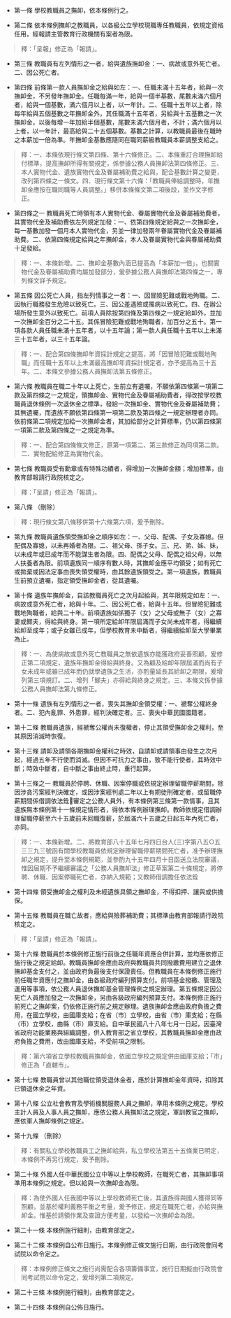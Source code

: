 * 第一條 學校教職員之撫卹，依本條例行之。

* 第二條 依本條例撫卹之教職員，以各級公立學校現職專任教職員，依規定資格任用，經報請主管教育行政機關有案者為限。

> 釋：「呈報」修正為「報請」。

* 第三條 教職員有左列情形之一者，給與遺族撫卹金：一、病故或意外死亡者。二、因公死亡者。

* 第四條 前條第一款人員撫卹金之給與如左：一、任職未滿十五年者，給與一次撫卹金，不另發年撫卹金。任職每滿一年，給與一個半基數，尾數未滿六個月者，給與一個基數，滿六個月以上者，以一年計。二、任職十五年以上者，除每年給與五個基數之年撫卹金外，其任職滿十五年者，另給與十五基數之一次撫卹金，以後每增一年加給半個基數，尾數未滿六個月者，不計；滿六個月以上者，以一年計，最高給與二十五個基數。基數之計算，以教職員最後在職時之本薪加一倍為準。年撫卹金基數應隨同在職同薪級教職員本薪調整支給之。

> 釋：一、本條依現行條文第四條、第十六條修正。二、本條重訂合理撫卹給付標準，提高撫卹所得有關規定，係參據公務人員撫卹法第四條修正。三、本人實物代金、遺族實物代金及眷屬補助費之給與，配合基數計算之變更，改列第四條之一條文。四、現行條文第十六條：「教職員俸給調整時，年撫卹金應按在職同職等人員調整。」移併本條條文第二項後段，並作文字修正。

* 第四條之一 教職員死亡時領有本人實物代金、眷屬實物代金及眷屬補助費者，其實物代金及補助費依左列規定加發：一、依第四條規定給與之一次撫卹金，每一基數加發一個月本人實物代金，另並一律加發兩年眷屬實物代金及眷屬補助費。二、依第四條規定給與之年撫卹金，本人及眷屬實物代金與眷屬補助費十足發給。

> 釋：一、本條新增。二、撫卹金基數內涵已提高為「本薪加一倍」，也關實物代金及眷屬補助費均屬加發部分，爰參據公務人員撫卹法第四條之一，專列條文詳予規定。

* 第五條 因公死亡人員，指左列情事之一者：一、因冒險犯難或戰地殉職。二、因執行職務發生危險以致死亡。三、因公差遇險或罹病以致死亡。四、在辦公場所發生意外以致死亡。前項人員除按第四條及第四條之一規定給卹外，並加一次撫卹金百分之二十五。其係冒險犯難或戰地殉職者，加百分之五十。第一項各款人員任職未滿十五年者，以十五年論；第一款人員任職十五年以上未滿三十五年者，以三十五年論。

> 釋：一、配合第四條撫卹年資採計規定之提高，將「因冒險犯難或戰地殉職」而任職十五年以上未滿最高撫卹年資採計規定者，亦予提高為三十五年。二、本條文參據公務人員撫卹法第五條修正。

* 第六條 教職員在職二十年以上死亡，生前立有遺囑，不願依第四條第一項第二款及第四條之一之規定，領撫卹金、實物代金及眷屬補助費者，得改按學校教職員退休條例一次退休金之標準，發給一次撫卹金、實物代金及眷屬補助費；其無遺囑，而遺族不願依第四條第一項第二款及第四條之一規定辦理者亦同。依前條第二項規定加給一次撫卹金者，其加給部分之計算標準，仍以第四條第一項第二款及第四條之一之規定為準。

> 釋：一、配合第四條條文修正，原第一項第二、第三款修正為同項第二款。二、實物配給修正為實物代金。

* 第七條 教職員受有勳章或有特殊功績者，得增加一次撫卹金額；增加標準，由教育部報請行政院核定之。

> 釋：「呈請」修正為「報請」。

* 第八條 （刪除）

> 釋：現行條文第八條移併第十六條第六項，爰予刪除。

* 第九條 教職員遺族領受撫卹金之順序如左：一、父母、配偶、子女及寡媳。但配偶及寡媳，以未再婚者為限。二、祖父母、孫子女。三、兄、弟、姊、妹，以未成年或已成年而不能謀生者為限。四、配偶之父母、配偶之祖父母，以無人扶養者為限。前項遺族同一順序有數人時，其撫卹金應平均領受；如有死亡或拋棄或因法定事由喪失領受權時，由其餘遺族領受之。第一項遺族，教職員生前預立遺囑，指定領受撫卹金者，從其遺囑。

* 第十條 遺族年撫卹金，自該教職員死亡之次月起給與，其年限規定如左：一、病故或意外死亡者，給與十年。二、因公死亡者，給與十五年。但冒險犯難或戰地殉職者，給與二十年。前項遺族如係獨子（女）之父母或無子（女）之寡妻或鰥夫，得給與終身。第一項所定給卹年限屆滿而子女尚未成年者，得繼續給卹至成年；或子女雖已成年，但學校教育未中斷者，得繼續給卹至大學畢業為止。

> 釋：一、為使病故或意外死亡教職員之無依遺族亦能獲政府妥善照顧，爰修正第二項規定，遺族年撫卹金得給與終身。又為顧及給卹年限屆滿而尚有子女未成年或雖已成年而仍就學遺族之生活，亦酌量延長其給卹之期限，爰增列第三項規訂。二、增列「鰥夫」亦得給與終身之規定。三、本條文係參據公務人員撫卹法第九條修正。

* 第十一條 遺族有左列情形之一者，喪失其撫卹金領受權：一、褫奪公權終身者。二、犯內亂罪、外患罪，經判決確定者。三、喪失中華民國國籍者。

* 第十二條 教職員遺族，經褫奪公權尚未復權者，停止其領受撫卹金之權利，至其原因消滅時恢復。

* 第十三條 請卹及請領各期撫卹金權利之時效，自請卹或請領事由發生之次月起，經過五年不行使而消滅。但因不可抗力之事由，致不能行使者，其時效中斷；時效中斷者，自中斷之事由終止時，重行起算。

* 第十三條之一 教職員於停聘、休職、因案停職或依規定辦理留職停薪期間，除因涉貪污案經判決確定，或因涉案經判處二年以上有期徒刑確定者，或留職停薪期間係借調依法銓&#59615;審定之公務人員外，有本條例第三條第一款情事，且其遺族無本條例第十一條規定情形者，得依本條例辦理撫卹。教師依規定借調辦理留職停薪至六十五歲前未回職復薪，於屆滿六十五歲之日起五年內死亡者，亦同。

> 釋：一、本條新增。二、將教育部八十五年七月四日台人(三)字第八五○五三三九三號函有關學校教職員依規定辦理留職停薪期間死亡者，准予辦理撫卹之規定，提升至本條例規範，並參酌九十五年四月十日函送立法院審議，惟因屆期不予繼續審議之「公務人員撫卹法」修正草案第二十條規定，將停聘、休職、因案停職死亡者，亦納入規範；又教師借調擔任依法銓

* 第十四條 領受撫卹金之權利及未經遺族具領之撫卹金，不得扣押、讓與或供擔保。

* 第十五條 教職員在職亡故者，應給與殮葬補助費；其標準由教育部報請行政院核定之。

> 釋：「呈請」修正為「報請」。

* 第十六條 教職員於本條例修正施行前後之任職年資應合併計算，並均應依修正施行後之規定給卹。教職員撫卹金應由政府與教職員共同撥繳費用建立之退休撫卹基金支付之，並由政府負最後支付保證責任。但教職員在本條例修正施行前任職年資應付之撫卹金，由各級政府編列預算支付。前項基金撥繳、管理及運用等事項，依公務人員退休撫卹基金管理條例之規定辦理。第五條規定因公死亡人員應加發之一次撫卹金，另由各級政府編列預算支付。本條例修正施行前死亡之撫卹案，仍依修正施行前之規定辦理。遺族撫卹金應由政府負擔之費用，在國立學校，由國庫支給；在省（市）立學校，由省（市）庫支給；在縣（市）立學校，由縣（市）庫支給。自中華民國八十八年七月一日起，因臺灣省政府功能業務與組織調整，併入教育部之省立學校，其教職員撫卹金應由政府負擔之費用，改由國庫支給，不受前項之限制。

> 釋：第六項省立學校教職員撫卹金，依國立學校之規定併由國庫支給；「市」修正為「直轄市」。

* 第十七條 教職員曾以其他職位領受退休金者，應於計算撫卹金年資時，扣除其已領退休金之年資。

* 第十八條 公立社會教育及學術機關服務人員之撫卹，準用本條例之規定。學校主計人員及人事人員之撫卹，應依公務人員撫卹法之規定，軍訓教官之撫卹，應依軍人撫卹條例之規定。

* 第十九條 （刪除）

> 釋：有關私立學校教職員工之撫卹給與，私立學校法第五十五條業已明定，本條例不再另行規定，爰予刪除。

* 第二十條 外國人任中華民國公立中等以上學校教師，在職死亡者，其撫卹事項準用本條例之規定。但以給與一次撫卹金為限。

> 釋：為使外國人任我國中等以上學校教師死亡後，其遺族得與國人獲得同等照顧，並基於權利義務平衡之考量，爰予修正，規定在職死亡者，亦給與撫卹金。惟基於請領作業及查證方便考量，以發給一次撫卹金為限。

* 第二十一條 本條例施行細則，由教育部定之。

* 第二十二條 本條例自公布日施行。本條例修正條文施行日期，由行政院會同考試院以命令定之。

> 釋：本條例修正條文之施行尚需配合各項籌備事宜，施行日期擬由行政院會同考試院以命令定之，爰增列第二項規定。

* 第二十三條 本條例施行細則，由教育部定之。

* 第二十四條 本條例自公佈日施行。

